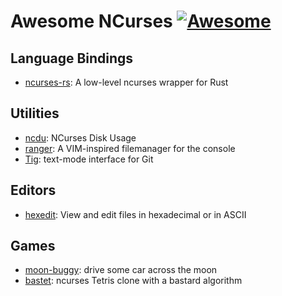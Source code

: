 # Awesome NCurses [![Awesome](https://cdn.rawgit.com/sindresorhus/awesome/d7305f38d29fed78fa85652e3a63e154dd8e8829/media/badge.svg)](https://github.com/sindresorhus/awesome)

## Language Bindings
+ [ncurses-rs](https://github.com/jeaye/ncurses-rs): A low-level ncurses wrapper for Rust

## Utilities
+ [ncdu](https://dev.yorhel.nl/ncdu): NCurses Disk Usage
+ [ranger](https://ranger.github.io/): A VIM-inspired filemanager for the console
+ [Tig](https://jonas.github.io/tig/): text-mode interface for Git

## Editors
+ [hexedit](http://rigaux.org/hexedit.html): View and edit files in hexadecimal or in ASCII

## Games
+ [moon-buggy](https://www.seehuhn.de/pages/moon-buggy): drive some car across the moon
+ [bastet](http://fph.altervista.org/prog/bastet.shtml): ncurses Tetris clone with a bastard algorithm
